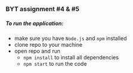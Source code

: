 ### BYT assignment #4 & #5

##### To run the application:
- make sure you have `Node.js` and `npm` installed
- clone repo to your machine
- open repo and run 
    - `npm install` to install all dependencies
    - `npm start` to run the code
